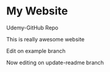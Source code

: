 # My Website
Udemy-GitHub Repo

This is really awesome website

Edit on example branch

Now editing on update-readme branch
